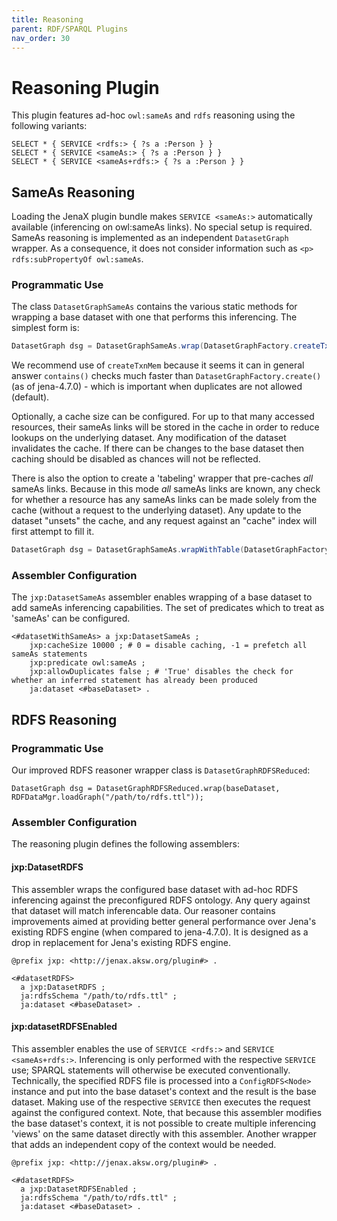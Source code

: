 ```yaml
---
title: Reasoning
parent: RDF/SPARQL Plugins
nav_order: 30
---
```


# Reasoning Plugin

This plugin features ad-hoc `owl:sameAs` and `rdfs` reasoning using the following variants:

```sparql
SELECT * { SERVICE <rdfs:> { ?s a :Person } }
SELECT * { SERVICE <sameAs:> { ?s a :Person } }
SELECT * { SERVICE <sameAs+rdfs:> { ?s a :Person } }
```

## SameAs Reasoning

Loading the JenaX plugin bundle makes `SERVICE <sameAs:>` automatically available (inferencing on owl:sameAs links). No special setup is required.
SameAs reasoning is implemented as an independent `DatasetGraph` wrapper. As a consequence, it does not consider information such as
`<p> rdfs:subPropertyOf owl:sameAs`.

### Programmatic Use

The class `DatasetGraphSameAs` contains the various static methods for wrapping a base dataset with one that performs this inferencing.
The simplest form is:
```java
DatasetGraph dsg = DatasetGraphSameAs.wrap(DatasetGraphFactory.createTxnMem());
```
We recommend use of `createTxnMem` because it seems it can in general answer `contains()` checks much faster than `DatasetGraphFactory.create()` (as of jena-4.7.0) - which is important when duplicates are not allowed (default).

Optionally, a cache size can be configured. For up to that many accessed resources, their sameAs links will be stored in the cache in order to reduce lookups on the underlying dataset.
Any modification of the dataset invalidates the cache. If there can be changes to the base dataset then caching should be disabled as chances will not be reflected.


There is also the option to create a 'tabeling' wrapper that pre-caches *all* sameAs links.
Because in this mode *all* sameAs links are known, any check for whether a resource has any sameAs links can be made solely from the cache
(without a request to the underlying dataset).
Any update to the dataset "unsets" the cache, and any request against an "cache" index will first attempt to fill it.

```java
DatasetGraph dsg = DatasetGraphSameAs.wrapWithTable(DatasetGraphFactory.createTxnMem());
```

### Assembler Configuration
The `jxp:DatasetSameAs` assembler enables wrapping of a base dataset to add sameAs inferencing capabilities.
The set of predicates which to treat as 'sameAs' can be configured.

```turtle
<#datasetWithSameAs> a jxp:DatasetSameAs ;
    jxp:cacheSize 10000 ; # 0 = disable caching, -1 = prefetch all sameAs statements
    jxp:predicate owl:sameAs ;
    jxp:allowDuplicates false ; # 'True' disables the check for whether an inferred statement has already been produced
    ja:dataset <#baseDataset> .
```


## RDFS Reasoning

### Programmatic Use
Our improved RDFS reasoner wrapper class is `DatasetGraphRDFSReduced`:
```sparql
DatasetGraph dsg = DatasetGraphRDFSReduced.wrap(baseDataset, RDFDataMgr.loadGraph("/path/to/rdfs.ttl"));
```

### Assembler Configuration

The reasoning plugin defines the following assemblers:

#### jxp:DatasetRDFS
This assembler wraps the configured base dataset with ad-hoc RDFS inferencing against the preconfigured RDFS ontology.
Any query against that dataset will match inferencable data. 
Our reasoner contains improvements aimed at providing better general performance over Jena's existing RDFS engine (when compared to jena-4.7.0).
It is designed as a drop in replacement for Jena's existing RDFS engine.


```turtle
@prefix jxp: <http://jenax.aksw.org/plugin#> .

<#datasetRDFS>
  a jxp:DatasetRDFS ;
  ja:rdfsSchema "/path/to/rdfs.ttl" ;
  ja:dataset <#baseDataset> .
```

#### jxp:datasetRDFSEnabled
This assembler enables the use of `SERVICE <rdfs:>` and `SERVICE <sameAs+rdfs:>`. Inferencing is only performed with the respective `SERVICE` use; SPARQL statements will otherwise be executed conventionally.
Technically, the specified RDFS file is processed into a `ConfigRDFS<Node>` instance and put into the base dataset's context and the result is the base dataset.
Making use of the respective `SERVICE` then executes the request against the configured context.
Note, that because this assembler modifies the base dataset's context, it is not possible to create multiple inferencing 'views' on the same dataset directly with this assembler.
Another wrapper that adds an independent copy of the context would be needed.

```turtle
@prefix jxp: <http://jenax.aksw.org/plugin#> .

<#datasetRDFS>
  a jxp:DatasetRDFSEnabled ;
  ja:rdfsSchema "/path/to/rdfs.ttl" ;
  ja:dataset <#baseDataset> .
```

